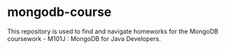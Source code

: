 # mongodb-course
This repository is used to find and navigate homeworks for the
MongoDB coursework - M101J : MongoDB for Java Developers.
